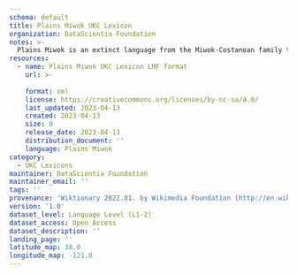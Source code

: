 ```yaml
---
schema: default
title: Plains Miwok UKC Lexicon
organization: DataScientia Foundation
notes: >-
  Plains Miwok is an extinct language from the Miwok-Costanoan family that used to be spoken in North America. The UKC Lexicon of Plains Miwok is represented as a lexico-semantic network. It consists of words, word senses, synsets, as well as sense-level and synset-level relationships
resources:
  - name: Plains Miwok UKC Lexicon LMF format
    url: >-
      
    format: xml
    license: https://creativecommons.org/licenses/by-nc-sa/4.0/
    last_updated: 2023-04-13
    created: 2023-04-13
    size: 0
    release_date: 2023-04-13
    distribution_document: ''
    language: Plains Miwok
category:
  - UKC Lexicons
maintainer: DataScientia Foundation
maintainer_email: ''
tags: ''
provenance: 'Wiktionary 2022.01. by Wikimedia Foundation (http://en.wiktionary.org); Princeton WordNet 2.1 by Princeton University (https://wordnet.princeton.edu)'
version: '1.0'
dataset_level: Language Level (L1-2)
dataset_access: Open Access
dataset_description: ''
landing_page: ''
latitude_map: 38.0
longitude_map: -121.0
---
```

